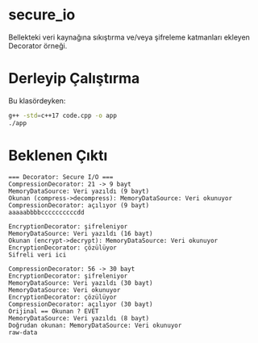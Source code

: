 # secure_io

Bellekteki veri kaynağına sıkıştırma ve/veya şifreleme katmanları ekleyen Decorator örneği.

# Derleyip Çalıştırma

Bu klasördeyken:

```bash
g++ -std=c++17 code.cpp -o app
./app
```

# Beklenen Çıktı

```text
=== Decorator: Secure I/O ===
CompressionDecorator: 21 -> 9 bayt
MemoryDataSource: Veri yazıldı (9 bayt)
Okunan (compress->decompress): MemoryDataSource: Veri okunuyor
CompressionDecorator: açılıyor (9 bayt)
aaaaabbbbccccccccccdd

EncryptionDecorator: şifreleniyor
MemoryDataSource: Veri yazıldı (16 bayt)
Okunan (encrypt->decrypt): MemoryDataSource: Veri okunuyor
EncryptionDecorator: çözülüyor
Sifreli veri ici

CompressionDecorator: 56 -> 30 bayt
EncryptionDecorator: şifreleniyor
MemoryDataSource: Veri yazıldı (30 bayt)
MemoryDataSource: Veri okunuyor
EncryptionDecorator: çözülüyor
CompressionDecorator: açılıyor (30 bayt)
Orijinal == Okunan ? EVET
MemoryDataSource: Veri yazıldı (8 bayt)
Doğrudan okunan: MemoryDataSource: Veri okunuyor
raw-data
```